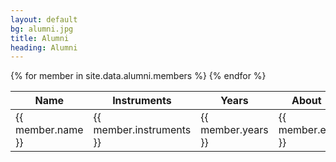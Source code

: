 ```yaml
---
layout: default
bg: alumni.jpg
title: Alumni
heading: Alumni
---
```

<table class="table table-condensed table-hover">
	<thead>
		<tr>
			<th class="col-xs-3">Name</td>
			<th class="col-xs-3">Instruments</td>
			<th class="col-xs-2">Years</td>
			<th class="col-xs-4">About</td>
		</tr>
	</thead>
	<tbody>
		{% for member in site.data.alumni.members %}	
			<tr>
				<td class="col-xs-3">{{ member.name }}</td>
				<td class="col-xs-3">{{ member.instruments }}</td>
				<td class="col-xs-2">{{ member.years }}</td>
				<td class="col-xs-4">{{ member.etc }}</td>
			</tr>
		{% endfor %}
	</tbody>
</table>

